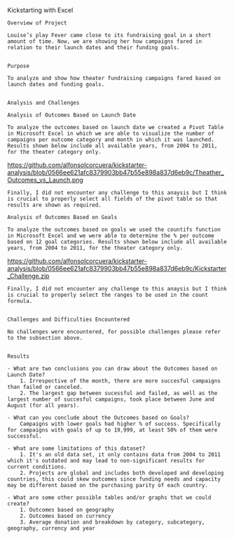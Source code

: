 Kickstarting with Excel

    Overview of Project

    Louise’s play Fever came close to its fundraising goal in a short amount of time. Now, we are showing her how campaigns fared in relation to their launch dates and their funding goals.

    
    Purpose

    To analyze and show how theater fundraising campaigns fared based on launch dates and funding goals.

    
    Analysis and Challenges

    Analysis of Outcomes Based on Launch Date

    To analyze the outcomes based on launch date we created a Pivot Table in Microsoft Excel in which we are able to visualize the number of campaigns per outcome category and month in which it was launched. Results shown below include all available years, from 2004 to 2011, for the theater category only. 
    
https://github.com/alfonsolcorcuera/kickstarter-analysis/blob/0566ee621afc8379903bb47b55e898a837d6eb9c/Theather_Outcomes_vs_Launch.png
      
    Finally, I did not encounter any challenge to this anaysis but I think is crucial to properly select all fields of the pivot table so that results are shown as required. 

    Analysis of Outcomes Based on Goals

    To analyze the outcomes based on goals we used the countifs function in Microsoft Excel and we were able to determine the % per outcome based on 12 goal categories. Results shown below include all available years, from 2004 to 2011, for the theater category only. 

https://github.com/alfonsolcorcuera/kickstarter-analysis/blob/0566ee621afc8379903bb47b55e898a837d6eb9c/Kickstarter_Challenge.zip

    Finally, I did not encounter any challenge to this anaysis but I think is crucial to properly select the ranges to be used in the count formula. 


    Challenges and Difficulties Encountered

    No challenges were encountered, for possible challenges please refer to the subsection above. 


    Results

    - What are two conclusions you can draw about the Outcomes based on Launch Date?
        1. Irrespective of the month, there are more succesful campaigns than failed or canceled.
        2. The largest gap between sucessful and failed, as well as the largest number of succesful campaigns, took place between June and August (for all years).

    - What can you conclude about the Outcomes based on Goals?
        Campaigns with lower goals had higher % of success. Specifically for campaigns with goals of up to 19,999, at least 50% of them were successful.

    - What are some limitations of this dataset?
        1. It's an old data set, it only contains data from 2004 to 2011 which it's outdated and may lead to non-significant results for current conditions.
        2. Projects are global and includes both developed and developing countries, this could skew outcomes since funding needs and capacity may be different based on the purchasing parity of each country.

    - What are some other possible tables and/or graphs that we could create?
        1. Outcomes based on geography
        2. Outcomes based on currency
        3. Average donation and breakdown by category, subcategory, geography, currency and year
